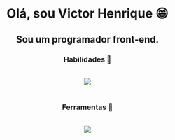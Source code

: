 <h1 align="center">Olá, sou Victor Henrique 😁</h1>
<h2 align="center">Sou um programador front-end.</h2>
<div align="center">
  <h3 align="center">Habilidades 📝</h3>
  <div align="center" valign="top"><br>
    <img src="https://skillicons.dev/icons?i=js,html,css,react,sass,bootstrap" />
  </div><br>
  <h3 align="center">Ferramentas 🔧</h3>
  <div align="center" valign="top"><br>
    <img src="https://skillicons.dev/icons?i=figma,firebase,github," />
  </div>
</div>
